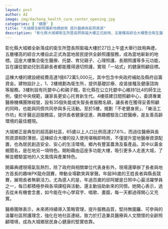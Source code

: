 ```yaml
---
layout: post
author: AI
image: img/dacheng_health_care_center_opening.jpg
categories: [ '健康' ]
title: "大城鄉全齡照護新地標啟用 提升醫療與長照資源"
description: "彰化縣大城鄉衛生所暨長照衛福大樓正式啟用，五層樓高綜合大樓整合衛生醫療、親子育兒、長照等多元服務，補足過往資源不足，成為當地居民全齡健康照顧的核心據點。開幕典禮現場熱鬧，長者展現活力，期望吸引更多人了解大城人文與產業特色。"
---
```

彰化縣大城鄉全新落成的衛生所暨長照衛福大樓於27日上午盛大舉行啟用典禮，五層樓高的綜合大樓自此正式為當地居民提供全齡照護服務，成為當地嶄新的地標。這座大樓集合衛生醫療、托嬰、育兒親子、心理照護、長期照護等多元功能，旨在讓從嬰幼兒到高齡長者都能獲得適切照護，實現「一站式」的健康照顧目標。

這棟大樓的建設總經費高達1億672萬5,000元，其中包含中央政府補助及縣府自籌資金。建物設計上，1、2樓規劃為衛生所，提供基礎診療、疫苗接種及健康諮詢等服務。3樓則設有托嬰中心和親子館，彰化縣在公立托嬰中心維持1比4的師生比例，優於中央規範，讓家長更安心托育新生代。4樓搭建日間照顧中心，委請專業醫療機構團隊經營，設有35個失能或失智長者服務名額，讓長者在獲得妥善照顧的同時，也能與同儕共同參與多元活動。至於5樓，規劃「不老健身房」、「樂活工作坊」和牙醫巡迴服務區，提供長者健康促進、興趣體驗及口腔醫療，是友善高齡環境的最佳體現。

大城鄉正是典型的超高齡社區，65歲以上人口比例高達27.6%，而過往醫療與長照資源相對薄弱，這棟綜合大樓的投入使用堪稱即時雨，不僅提升當地醫療資源配置，也為居民創造安全、安心的生活環境。鄉內有豐富農漁及畜產品，其中以黃金蜆聞名，是在地另一項特色。期盼藉由這座多功能大樓，吸引更多人走進大城，了解並體驗當地的人文風情與產業特色。

開幕典禮現場氣氛熱烈，除了政府與相關單位代表身影外，現場還舉辦了長者與地方首長的趣味PK龍舟競賽，帶動全場歡笑與掌聲。年屆96歲的王姓長者與縣長競賽，展現長者無窮活力。尤為感人的是，年過百歲的邱阿嬤是日照中心最活躍學員之一，每日都積極參與各項課程與活動，還主動協助新來的同儕。她開心表示，過去從未有機會念書，如今能在中心學寫字、唱歌、畫圖，每一天都過得開心又充實。

醫療團隊表示，未來將持續導入策略管理，提升服務品質，堅持無圍籬、可參與的溫馨社區照護理念，強化在地社區連結，致力於打造兼具醫療與人文關懷的全齡照顧環境，成為大城鄉居民身心健康的堅實依靠。